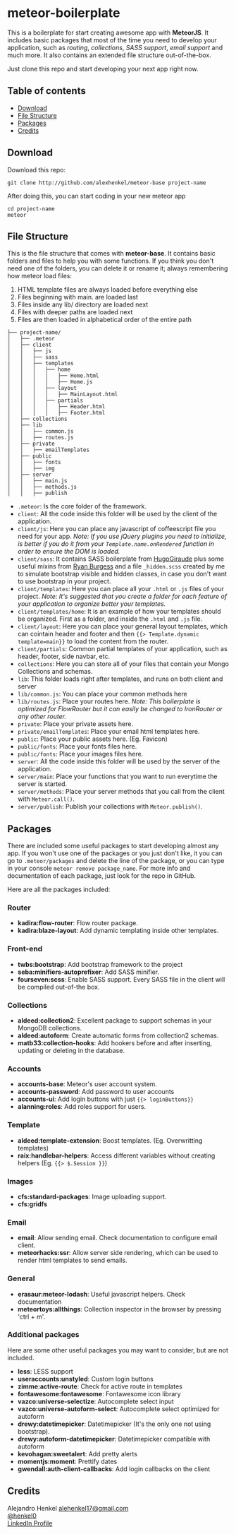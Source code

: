 # meteor-boilerplate
This is a boilerplate for start creating awesome app with **MeteorJS**. It includes basic packages that most of the time you need to develop your application, such as _routing_, _collections_, _SASS support_, _email support_ and much more. It also contains an extended file structure out-of-the-box.

Just clone this repo and start developing your next app right now.

## Table of contents
- [Download](#download)
- [File Structure](#file-structure)
- [Packages](#packages)
- [Credits](#credits)

## Download

Download this repo:

```
git clone http://github.com/alexhenkel/meteor-base project-name
```

After doing this, you can start coding in your new meteor app

```
cd project-name
meteor
```

## File Structure

This is the file structure that comes with **meteor-base**. It contains basic folders and files to help you with some functions. If you think you don't need one of the folders, you can delete it or rename it; always remembering how meteor load files:

1. HTML template files are always loaded before everything else
2. Files beginning with main. are loaded last
3. Files inside any lib/ directory are loaded next
4. Files with deeper paths are loaded next
5. Files are then loaded in alphabetical order of the entire path

```
├── project-name/
│   ├── .meteor
│   ├── client
│   │   ├── js
│   │   ├── sass
│   │   ├── templates
│   │   │   ├── home
│   │   │   │   ├── Home.html
│   │   │   │   ├── Home.js
│   │   │   ├── layout
│   │   │   │   ├── MainLayout.html
│   │   │   ├── partials
│   │   │   │   ├── Header.html
│   │   │   │   ├── Footer.html
│   ├── collections
│   ├── lib
│   │   ├── common.js
│   │   ├── routes.js
│   ├── private
│   │   ├── emailTemplates
│   ├── public
│   │   ├── fonts
│   │   ├── img
│   ├── server
│   │   ├── main.js
│   │   ├── methods.js
│   │   ├── publish
```

+ `.meteor`: Is the core folder of the framework.  
+ `client`: All the code inside this folder will be used by the client of the application.  
+ `client/js`: Here you can place any javascript of coffeescript file you need for your app. *Note: If you use jQuery plugins you need to initialize, is better if you do it from your `Template.name.onRendered` function in order to ensure the DOM is loaded.*
+ `client/sass`: It contains SASS boilerplate from [HugoGiraude](https://github.com/HugoGiraudel/sass-boilerplate) plus some useful mixins from [Ryan Burgess](https://github.com/ryanburgess/SASS-Useful-Mixins) and a file `_hidden.scss` created by me to simulate bootstrap visible and hidden classes, in case you don't want to use bootstrap in your project.
+ `client/templates`: Here you can place all your `.html` or `.js` files of your project. *Note: It's suggested that you create a folder for each feature of your application to organize better your templates.*
+ `client/templates/home`: It is an example of how your templates should be organized. First as a folder, and inside the `.html` and `.js` file.
+ `client/layout`: Here you can place your general layout templates, which can cointain header and footer and then `{{> Template.dynamic template=main}}` to load the content from the router.
+ `client/partials`: Common partial templates of your application, such as header, footer, side navbar, etc.
+ `collections`: Here you can store all of your files that contain your Mongo Collections and schemas.
+ `lib`: This folder loads right after templates, and runs on both client and server
+ `lib/common.js`: You can place your common methods here
+ `lib/routes.js`: Place your routes here. *Note: This boilerplate is optimized for FlowRouter but it can easily be changed to IronRouter or any other router.*
+ `private`: Place your private assets here.
+ `private/emailTemplates`: Place your email html templates here.
+ `public`: Place your public assets here. (Eg. Favicon)
+ `public/fonts`: Place your fonts files here.
+ `public/fonts`: Place your images files here.
+ `server`: All the code inside this folder will be used by the server of the application. 
+ `server/main`: Place your functions that you want to run everytime the server is started.
+ `server/methods`: Place your server methods that you call from the client with `Meteor.call()`.
+ `server/publish`: Publish your collections with `Meteor.publish()`.

## Packages

There are included some useful packages to start developing almost any app. If you won't use one of the packages or you just don't like, it you can go to `.meteor/packages` and delete the line of the package, or you can type in your console `meteor remove package_name`. For more info and documentation of each package, just look for the repo in GitHub.

Here are all the packages included:

### Router

+ **kadira:flow-router**: Flow router package.
+ **kadira:blaze-layout**: Add dynamic templating inside other templates.

### Front-end

+ **twbs:bootstrap**: Add bootstrap framework to the project
+ **seba:minifiers-autoprefixer**: Add SASS minifier.
+ **fourseven:scss**: Enable SASS support. Every SASS file in the client will be compiled out-of-the box.

### Collections

+ **aldeed:collection2**: Excellent package to support schemas in your MongoDB collections.
+ **aldeed:autoform**: Create automatic forms from collection2 schemas.
+ **matb33:collection-hooks**: Add hookers before and after inserting, updating or deleting in the database.

### Accounts

+ **accounts-base**: Meteor's user account system. 
+ **accounts-password**: Add password to user accounts
+ **accounts-ui**: Add login buttons with just `{{> loginButtons}}`
+ **alanning:roles**: Add roles support for users.

### Template

+ **aldeed:template-extension**: Boost templates. (Eg. Overwritting templates)
+ **raix:handlebar-helpers**: Access different variables without creating helpers (Eg. `{{> $.Session }}`)

### Images

+ **cfs:standard-packages**: Image uploading support.
+ **cfs:gridfs** 	

### Email

+ **email**: Allow sending email. Check documentation to configure email client.
+ **meteorhacks:ssr**: Allow server side rendering, which can be used to render html templates to send emails.

### General

+ **erasaur:meteor-lodash**: Useful javascript helpers. Check documentation
+ **meteortoys:allthings**: Collection inspector in the browser by pressing 'ctrl + m'.

### Additional packages

Here are some other useful packages you may want to consider, but are not included.

+ **less**: LESS support
+ **useraccounts:unstyled**: Custom login buttons
+ **zimme:active-route**: Check for active route in templates
+ **fontawesome:fontawesome**: Fontawesome icon library
+ **vazco:universe-selectize**: Autocomplete select input
+ **vazco:universe-autoform-select**: Autocomplete select optimized for autoform
+ **drewy:datetimepicker**: Datetimepicker (It's the only one not using bootstrap).
+ **drewy:autoform-datetimepicker**: Datetimepicker compatible with autoform
+ **kevohagan:sweetalert**: Add pretty alerts
+ **momentjs:moment**: Prettify dates
+ **gwendall:auth-client-callbacks**:	Add login callbacks on the client


## Credits

Alejandro Henkel [alehenkel17@gmail.com](mailto:alehenkel17@gmail.com)  
[@henkel0](https://twitter.com/henkel0)  
[LinkedIn Profile](https://mx.linkedin.com/in/alejandrohenkel/en)
